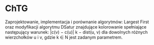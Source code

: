 # ChTG
Zaprojektowanie, implementacja i porównanie algorytmów: Largest First oraz modyfikacji algorytmu DSatur znajdujące kolorowanie spełniające następujący warunek: |c(v) − c(u)|  k − dist(u, v) dla dowolnych różnych wierzchołków u i v, gdzie k ∈ N jest zadanym parametrem.
